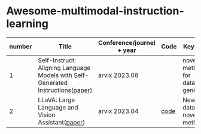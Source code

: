 # Awesome-multimodal-instruction-learning


| number| Title   | Conference/journel + year| Code | Keywords |  Benenit for us |
|  --- |----  | ----  | ---- | ---- | ---- |
|1|Self-Instruct: Aligning Language Models with Self-Generated Instructions([paper](https://arxiv.org/pdf/2212.10560.pdf))|arvix 2023.08||novel method for dataset generation|good idea|
|2|LLaVA: Large Language and Vision Assistant([paper](https://arxiv.org/pdf/2304.08485.pdf))|arvix 2023.04|[code](https://github.com/haotian-liu/LLaVA)|New dataset, novel method|the pioneering work|
